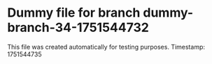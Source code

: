 # Dummy file for branch dummy-branch-34-1751544732

This file was created automatically for testing purposes.
Timestamp: 1751544735
